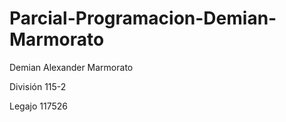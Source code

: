 # Parcial-Programacion-Demian-Marmorato

Demian Alexander Marmorato

División 115-2

Legajo 117526 
